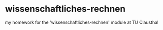 # wissenschaftliches-rechnen
my homework for the 'wissenschaftliches-rechnen' module at TU Clausthal
